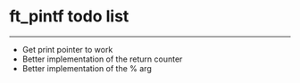 # ft_pintf todo list
---
* Get print pointer to work
* Better implementation of the return counter
* Better implementation of the % arg
